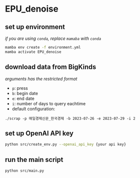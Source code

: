 # EPU_denoise


## set up environment
*if you are using `conda`, replace `mamaba` with `conda`*
```sh
mamba env create -f environment.yml
mamba activate EPU_denoise
```

## download data from BigKinds 
*arguments has the restricted format*
- `p`: press
- `b`: begin date
- `e`: end date
- `i`: number of days to query eachtime
- default configuration:
```{bash}
./scrap -p 매일경제신문_한국경제 -b 2023-07-26 -e 2023-07-29 -i 2
```


## set up OpenAI API key
```sh
python src/create_env.py --openai_api_key {your api key}
```


## run the main script
```sh
python src/main.py
```

